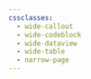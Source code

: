 ```yaml
---
cssclasses:
  - wide-callout
  - wide-codeblock
  - wide-dataview
  - wide-table
  - narrow-page
---
```

